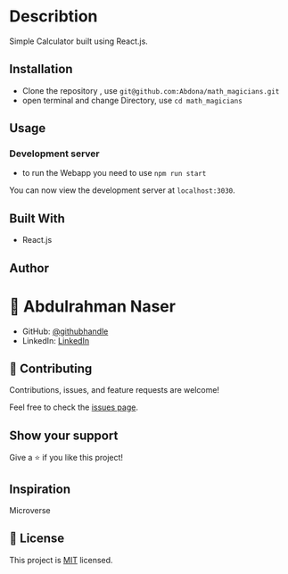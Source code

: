 # Describtion

Simple Calculator built using React.js.

## Installation

- Clone the repository , use  `git@github.com:Abdona/math_magicians.git` 
- open terminal and change Directory, use `cd math_magicians`

## Usage

### Development server
- to run the Webapp you need to use `npm run start`

You can now view the development server at `localhost:3030`.

## Built With

- React.js



## Author

# 👤 Abdulrahman Naser
- GitHub: [@githubhandle](https://github.com/Abdona)
- LinkedIn: [LinkedIn](https://www.linkedin.com/in/abdulrahman-nasser-2b7173131/)

## 🤝 Contributing

Contributions, issues, and feature requests are welcome!

Feel free to check the [issues page]().

## Show your support

Give a ⭐️ if you like this project!

## Inspiration
Microverse

## 📝 License

This project is [MIT]() licensed.
